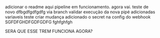 adicionar o readme aqui
pipeline em funcionamento. agora vai.
teste de novo
dfbgdfgdfgdfg
via branch
validar execução da nova pipé
adicionadas variaveis
teste criar mudança
adicionado o secret na config do webhook
SGFDFGHDFGDFGDFG
fghfghfgh


SERA QUE ESSE TREM FUNCIONA AGORA?
